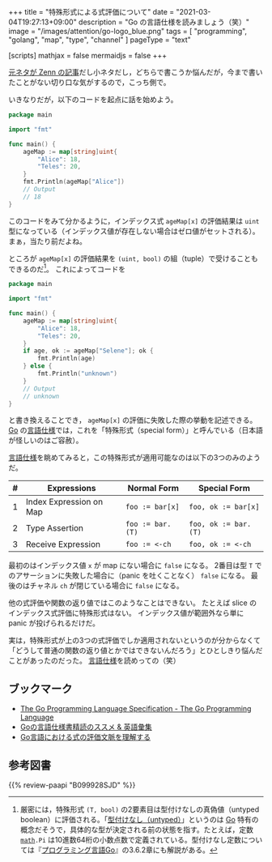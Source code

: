 +++
title = "特殊形式による式評価について"
date =  "2021-03-04T19:27:13+09:00"
description = "Go の言語仕様を読みましょう（笑）"
image = "/images/attention/go-logo_blue.png"
tags = [ "programming", "golang", "map", "type", "channel" ]
pageType = "text"

[scripts]
  mathjax = false
  mermaidjs = false
+++

[元ネタが Zenn の記事](https://zenn.dev/dqneo/articles/436bb59d565be7 "Go言語における式の評価文脈を理解する")だし小ネタだし，どちらで書こうか悩んだが，今まで書いたことがない切り口な気がするので，こっち側で。

いきなりだが，以下のコードを起点に話を始めよう。

```go {hl_lines=[10]}
package main

import "fmt"

func main() {
    ageMap := map[string]uint{
        "Alice": 18,
        "Teles": 20,
    }
    fmt.Println(ageMap["Alice"])
    // Output
    // 18
}
```

このコードをみて分かるように，インデックス式 `ageMap[x]` の評価結果は `uint` 型になっている（インデックス値が存在しない場合はゼロ値がセットされる）。
まぁ，当たり前だよね。

ところが `ageMap[x]` の評価結果を `(uint, bool)` の組（tuple）で受けることもできるのだ[^tuple1]。
これによってコードを

[^tuple1]: 厳密には，特殊形式 `(T, bool)` の2要素目は型付けなしの真偽値（untyped boolean）に評価される。「[型付けなし（untyped）](https://zenn.dev/hsaki/articles/gospecdictionary#untyped "Goの言語仕様書精読のススメ & 英語彙集")」というのは [Go] 特有の概念だそうで，具体的な型が決定される前の状態を指す。たとえば，定数 [`math`]`.Pi` は10進数64桁の小数点数で定義されている。型付けなし定数については『[プログラミング言語Go](https://www.amazon.co.jp/dp/4621300253?tag=baldandersinf-22&linkCode=ogi&th=1&psc=1)』の3.6.2章にも解説がある。

```go {hl_lines=["10-14"]}
package main

import "fmt"

func main() {
    ageMap := map[string]uint{
        "Alice": 18,
        "Teles": 20,
    }
    if age, ok := ageMap["Selene"]; ok {
        fmt.Println(age)
    } else {
        fmt.Println("unknown")
    }
    // Output
    // unknown
}
```

と書き換えることでき， `ageMap[x]` の評価に失敗した際の挙動を記述できる。
[Go] の[言語仕様]では，これを「特殊形式（special form）」と呼んでいる（日本語が怪しいのはご容赦）。

[言語仕様]を眺めてみると，この特殊形式が適用可能なのは以下の3つのみのようだ。

|    # | Expressions             | Normal Form      | Special Form         |
| ---: | ----------------------- | ---------------- | -------------------- |
|    1 | Index Expression on Map | `foo := bar[x]`  | `foo, ok := bar[x]`  |
|    2 | Type Assertion          | `foo := bar.(T)` | `foo, ok := bar.(T)` |
|    3 | Receive Expression      | `foo := <-ch`    | `foo, ok := <-ch`    |

最初のはインデックス値 `x` が map にない場合に `false` になる。
2番目は型 `T` でのアサーションに失敗した場合に（panic を吐くことなく） `false` になる。
最後のはチャネル `ch` が閉じている場合に `false` になる。

他の式評価や関数の返り値ではこのようなことはできない。
たとえば slice のインデックス式評価に特殊形式はない。
インデックス値が範囲外なら単に panic が投げられるだけだ。

実は，特殊形式が上の3つの式評価でしか適用されないというのが分からなくて「どうして普通の関数の返り値とかではできないんだろう」とひとしきり悩んだことがあったのだった。
[言語仕様]を読めっての（笑）

## ブックマーク

- [The Go Programming Language Specification - The Go Programming Language](https://golang.org/ref/spec)
- [Goの言語仕様書精読のススメ & 英語彙集](https://zenn.dev/hsaki/articles/gospecdictionary)
- [Go言語における式の評価文脈を理解する](https://zenn.dev/dqneo/articles/436bb59d565be7)

[Go]: https://golang.org/ "The Go Programming Language"
[言語仕様]: https://golang.org/ref/spec "The Go Programming Language Specification - The Go Programming Language"
[`math`]: https://golang.org/pkg/math/ "math - The Go Programming Language"

## 参考図書

{{% review-paapi "B099928SJD" %}} <!-- プログラミング言語Go -->
